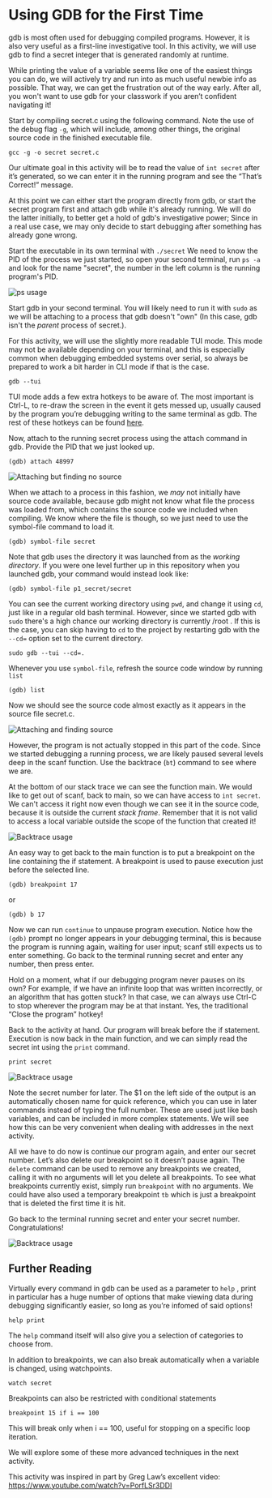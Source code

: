 ﻿
# Using GDB for the First Time

gdb is most often used for debugging compiled programs. However, it is also very useful as a first-line investigative tool. In this activity, we will use gdb to find a secret integer that is generated randomly at runtime.

While printing the value of a variable seems like one of the easiest things you can do, we will actively try and run into as much useful newbie info as possible. That way, we can get the frustration out of the way early. After all, you won't want to use gdb for your classwork if you aren’t confident navigating it!

Start by compiling secret.c using the following command. Note the use of the debug flag `-g`, which will include, among other things, the original source code in the finished executable file.

	gcc -g -o secret secret.c
	
Our ultimate goal in this activity will be to read the value of `int secret` after it’s generated, so we can enter it in the running program and see the “That’s Correct!” message. 

At this point we can either start the program directly from gdb, or start the secret program first and attach gdb while it's already running. We will do the latter initially, to better get a hold of gdb's investigative power; Since in a real use case, we may only decide to start debugging after something has already gone wrong.

Start the executable in its own terminal with `./secret` We need to know the PID of the process we just started, so open your second terminal, run `ps -a` and look for the name "secret", the number in the left column is the running program's PID.

![ps usage](ps.png)

Start gdb in your second terminal. You will likely need to run it with `sudo` as we will be attaching to a process that gdb doesn't "own" (In this case, gdb isn't the *parent* process of secret.). 

For this activity, we will use the slightly more readable  TUI mode. This mode may not be available depending on your terminal, and this is especially common when debugging embedded systems over serial, so always be prepared to work a bit harder in CLI mode if that is the case.

	gdb --tui

TUI mode adds a few extra hotkeys to be aware of. The most important is Ctrl-L, to re-draw the screen in the event it gets messed up, usually caused by the program you’re debugging writing to the same terminal as gdb. The rest of these hotkeys can be found [here](https://sourceware.org/gdb/onlinedocs/gdb/TUI-Keys.html).

Now, attach to the running secret process using the attach command in gdb. Provide the PID that we just looked up.

	(gdb) attach 48997

![Attaching but finding no source](nosource.png)
	
When we attach to a process in this fashion, we *may* not initially have source code available, because gdb might not know what file the process was loaded from, which contains the source code we included when compiling. We know where the file is though, so we just need to use the symbol-file command to load it.

	(gdb) symbol-file secret
	
Note that gdb uses the directory it was launched from as the *working directory*. If you were one level further up in this repository when you launched gdb, your command would instead look like:

	(gdb) symbol-file p1_secret/secret
	
You can see the current working directory using `pwd`, and change it using `cd`, just like in a regular old bash terminal. However, since we started gdb with `sudo` there's a high chance our working directory is currently /root . If this is the case, you can skip having to `cd` to the project by restarting gdb with the `--cd=` option set to the current directory.

	sudo gdb --tui --cd=.

Whenever you use `symbol-file`, refresh the source code window by running `list`

	(gdb) list

Now we should see the source code almost exactly as it appears in the source file secret.c.

![Attaching and finding source](source.png)

However, the program is not actually stopped in this part of the code. Since we started debugging a running process, we are likely paused several levels deep in the scanf function. Use the backtrace (`bt`) command to see where we are.

At the bottom of our stack trace we can see the function main. We would like to get out of scanf, back to main, so we can have access to `int secret`. We can't access it right now even though we can see it in the source code, because it is outside the current *stack frame*. Remember that it is not valid to access a local variable outside the scope of the function that created it!

![Backtrace usage](bt.png)

An easy way to get back to the main function is to put a breakpoint on the line containing the if statement. A breakpoint is used to pause execution just before the selected line.

	(gdb) breakpoint 17

or

	(gdb) b 17
	
Now we can run `continue` to unpause program execution. Notice how the `(gdb)` prompt no longer appears in your debugging terminal, this is because the program is running again, waiting for user input; scanf still expects us to enter something. Go back to the terminal running secret and enter any number, then press enter. 

Hold on a moment, what if our debugging program never pauses on its own? For example, if we have an infinite loop that was written incorrectly, or an algorithm that has gotten stuck? In that case, we can always use Ctrl-C to stop wherever the program may be at that instant. Yes, the traditional “Close the program” hotkey!

Back to the activity at hand. Our program will break before the if statement. Execution is now back in the main function, and we can simply read the secret int using the `print` command.

	print secret

![Backtrace usage](print.png)

Note the secret number for later. The $1 on the left side of the output is an automatically chosen name for quick reference, which you can use in later commands instead of typing the full number. These are used just like bash variables, and can be included in more complex statements. We will see how this can be very convenient when dealing with addresses in the next activity.

All we have to do now is continue our program again, and enter our secret number. Let’s also delete our breakpoint so it doesn’t pause again. The `delete` command can be used to remove any breakpoints we created, calling it with no arguments will let you delete all breakpoints. To see what breakpoints currently exist, simply run `breakpoint` with no arguments. We could have also used a temporary breakpoint `tb`  which is just a breakpoint that is deleted the first time it is hit.

Go back to the terminal running secret and enter your secret number. Congratulations!

![Backtrace usage](finish.png)

## Further Reading

Virtually every command in gdb can be used as a parameter to `help` , print in particular has a huge number of options that make viewing data during debugging significantly easier, so long as you’re infomed of said options!

	help print

The `help` command itself will also give you a selection of categories to choose from.

In addition to breakpoints, we can also break automatically when a variable is changed, using watchpoints.

	watch secret

Breakpoints can also be restricted with conditional statements

	breakpoint 15 if i == 100

This will break only when i == 100, useful for stopping on a specific loop iteration.

We will explore some of these more advanced techniques in the next activity.

This activity was inspired in part by Greg Law’s excellent video: https://www.youtube.com/watch?v=PorfLSr3DDI


